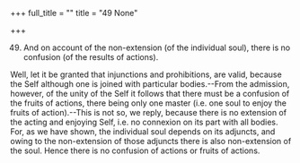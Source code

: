 +++
full_title = ""
title = "49 None"

+++


49. And on account of the non-extension (of the individual soul), there is no confusion (of the results of actions).

Well, let it be granted that injunctions and prohibitions, are valid, because the Self although one is joined with particular bodies.--From the admission, however, of the unity of the Self it follows that there must be a confusion of the fruits of actions, there being only one master (i.e. one soul to enjoy the fruits of action).--This is not so, we reply, because there is no extension of the acting and enjoying Self, i.e. no connexion on its part with all bodies. For, as we have shown, the individual soul depends on its adjuncts, and owing to the non-extension of those adjuncts there is also non-extension of the soul. Hence there is no confusion of actions or fruits of actions.

